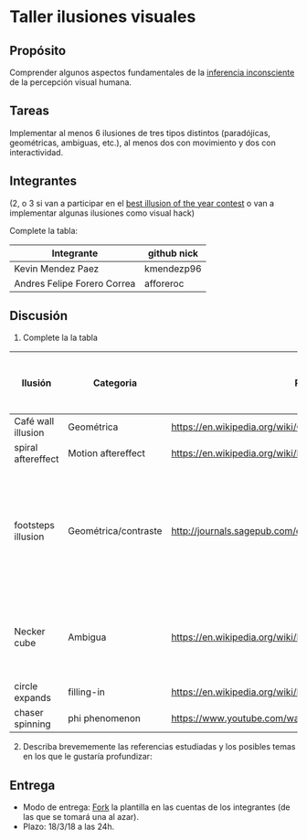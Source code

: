 # Taller ilusiones visuales

## Propósito

Comprender algunos aspectos fundamentales de la [inferencia inconsciente](https://github.com/VisualComputing/Cognitive) de la percepción visual humana.

## Tareas

Implementar al menos 6 ilusiones de tres tipos distintos (paradójicas, geométricas, ambiguas, etc.), al menos dos con movimiento y dos con interactividad.

## Integrantes
(2, o 3 si van a participar en el [best illusion of the year contest](illusionoftheyear.com) o van a implementar algunas ilusiones como visual hack)

Complete la tabla:

|          Integrante          |      github nick       |
|------------------------------|------------------------|
| Kevin Mendez Paez            | kmendezp96             |
| Andres Felipe Forero Correa  | afforeroc              |
## Discusión

1. Complete la la tabla

| Ilusión            | Categoria    | Referencia                                           | Tipo de interactividad (si aplica) | URL código base (si aplica) |
|--------------------|-------------|-------------------------------------------------------|------------------------------------|------------------------------|
| Café wall illusion | Geométrica | https://en.wikipedia.org/wiki/Caf%C3%A9_wall_illusion |                                     |                                  |
| spiral aftereffect         | Motion aftereffect           | https://en.wikipedia.org/wiki/Motion_aftereffect           |                                    |                             |
| footsteps illusion        | Geométrica/contraste           | http://journals.sagepub.com/doi/pdf/10.1177/2041669515622085           | al oprimir "a" el fondo se vuelve blanco, revelando que los cuadrados se mueven a una misma velocidad totalmente alineados                                   |                             |
| Necker cube        | Ambigua          | https://en.wikipedia.org/wiki/Necker_cube           | al hacer click sobre la ilusion esta cambia la dirección de las flechas como guia                                   |                             |
| circle expands        |  filling-in          | https://en.wikipedia.org/wiki/Filling-in           |                                    |                             |
| chaser spinning        | phi phenomenon          | https://www.youtube.com/watch?v=XgvVH9YBb5M            |                                    |                             |

2. Describa brevememente las referencias estudiadas y los posibles temas en los que le gustaría profundizar:

## Entrega

* Modo de entrega: [Fork](https://help.github.com/articles/fork-a-repo/) la plantilla en las cuentas de los integrantes (de las que se tomará una al azar).
* Plazo: 18/3/18 a las 24h.
